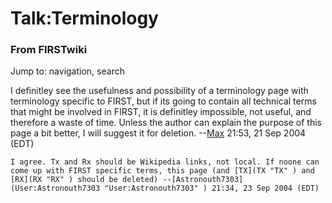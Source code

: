 # Talk:Terminology

### From FIRSTwiki

Jump to: navigation, search

I definitley see the usefulness and possibility of a terminology page with
terminology specific to FIRST, but if its going to contain all technical terms
that might be involved in FIRST, it is definitley impossible, not useful, and
therefore a waste of time. Unless the author can explain the purpose of this
page a bit better, I will suggest it for deletion. --[Max](User:Max
"User:Max" ) 21:53, 21 Sep 2004 (EDT)

    I agree. Tx and Rx should be Wikipedia links, not local. If noone can come up with FIRST specific terms, this page (and [TX](TX "TX" ) and [RX](RX "RX" ) should be deleted) --[Astronouth7303](User:Astronouth7303 "User:Astronouth7303" ) 21:34, 23 Sep 2004 (EDT) 

